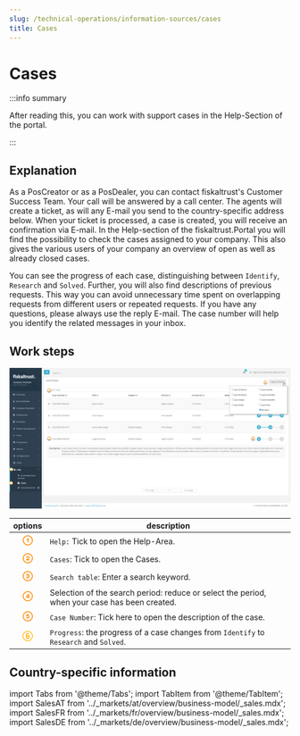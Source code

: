 ```yaml
---
slug: /technical-operations/information-sources/cases
title: Cases
---
```

# Cases

:::info summary

After reading this, you can work with support cases in the Help-Section of the portal.

:::

## Explanation

As a PosCreator or as a PosDealer, you can contact fiskaltrust's Customer Success Team. Your call will be answered by a call center. The agents will create a ticket, as will any E-mail you send to the country-specific address below. When your ticket is processed, a case is created, you will receive an confirmation via E-mail.
In the Help-section of the fiskaltrust.Portal you will find the possibility to check the cases assigned to your company. This also gives the various users of your company an overview of open as well as already closed cases.

You can see the progress of each case, distinguishing between `Identify`, `Research` and `Solved`. Further, you will also find descriptions of previous requests. This way you can avoid unnecessary time spent on overlapping requests from different users or repeated requests.
If you have any questions, please always use the reply E-mail. The case number will help you identify the related messages in your inbox.

## Work steps

![Help-Section / Cases](images/2-cases.png "Help-Section / Cases")

| options | description                                                                                                                |
|:----------------------:|-------------------------------------------------------------------------------------------------------------------------------------|
|![Number 1](../images/Numbers/circle-1o.png)| `Help:` Tick to open the Help-Area.  |
|![Number 2](../images/Numbers/circle-2o.png)| `Cases`: Tick to open the Cases.  |
|![Number 3](../images/Numbers/circle-3o.png)| `Search table`: Enter a search keyword.  |
|![Number 4](../images/Numbers/circle-4o.png)| Selection of the search period: reduce or select the period, when your case has been created.  |
|![Number 5](../images/Numbers/circle-5o.png)| `Case Number`: Tick here to open the description of the case.  |
|![Number 6](../images/Numbers/circle-6o.png)| `Progress`: the progress of a case changes from  `Identify` to `Research` and `Solved`.  |

## Country-specific information

import Tabs from '@theme/Tabs';
import TabItem from '@theme/TabItem';
import SalesAT from '../_markets/at/overview/business-model/_sales.mdx';
import SalesFR from '../_markets/fr/overview/business-model/_sales.mdx';
import SalesDE from '../_markets/de/overview/business-model/_sales.mdx';

<Tabs groupId="market">

  <TabItem value="AT" label="Austria">
    <SalesAT />
  </TabItem>

  <TabItem value="FR" label="France">
    <SalesFR />
  </TabItem>

  <TabItem value="DE" label="Germany">
    <SalesDE />
  </TabItem>

</Tabs>